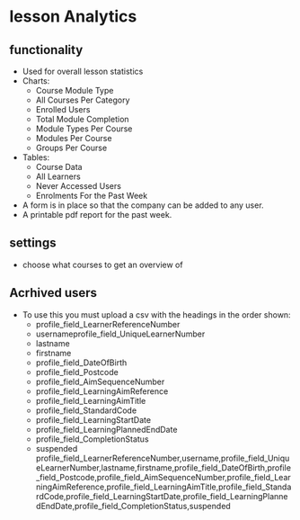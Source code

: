# lesson Analytics

## functionality
- Used for overall lesson statistics
- Charts:
    - Course Module Type
    - All Courses Per Category
    - Enrolled Users
    - Total Module Completion
    - Module Types Per Course
    - Modules Per Course
    - Groups Per Course
- Tables:
    - Course Data
    - All Learners
    - Never Accessed Users
    - Enrolments For the Past Week
- A form is in place so that the company can be added to any user.
- A printable pdf report for the past week.

## settings
- choose what courses to get an overview of

## Acrhived users
- To use this you must upload a csv with the headings in the order shown:
    - profile_field_LearnerReferenceNumber
    - usernameprofile_field_UniqueLearnerNumber	
    - lastname	
    - firstname	
    - profile_field_DateOfBirth	
    - profile_field_Postcode	
    - profile_field_AimSequenceNumber	
    - profile_field_LearningAimReference	
    - profile_field_LearningAimTitle	
    - profile_field_StandardCode	
    - profile_field_LearningStartDate	
    - profile_field_LearningPlannedEndDate	
    - profile_field_CompletionStatus	
    - suspended
profile_field_LearnerReferenceNumber,username,profile_field_UniqueLearnerNumber,lastname,firstname,profile_field_DateOfBirth,profile_field_Postcode,profile_field_AimSequenceNumber,profile_field_LearningAimReference,profile_field_LearningAimTitle,profile_field_StandardCode,profile_field_LearningStartDate,profile_field_LearningPlannedEndDate,profile_field_CompletionStatus,suspended

